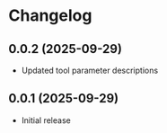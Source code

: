 # Changelog

## 0.0.2 (2025-09-29)

- Updated tool parameter descriptions

## 0.0.1 (2025-09-29)

- Initial release
